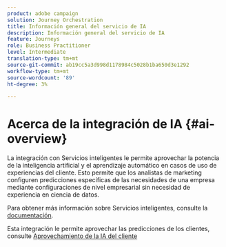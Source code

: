 ```yaml
---
product: adobe campaign
solution: Journey Orchestration
title: Información general del servicio de IA
description: Información general del servicio de IA
feature: Journeys
role: Business Practitioner
level: Intermediate
translation-type: tm+mt
source-git-commit: ab19cc5a3d998d1178984c5028b1ba650d3e1292
workflow-type: tm+mt
source-wordcount: '89'
ht-degree: 3%

---
```



# Acerca de la integración de IA {#ai-overview}

La integración con Servicios inteligentes le permite aprovechar la potencia de la inteligencia artificial y el aprendizaje automático en casos de uso de experiencias del cliente. Esto permite que los analistas de marketing configuren predicciones específicas de las necesidades de una empresa mediante configuraciones de nivel empresarial sin necesidad de experiencia en ciencia de datos.

Para obtener más información sobre Servicios inteligentes, consulte la [documentación](https://docs.adobe.com/content/help/en/experience-platform/intelligent-services/home.html).

Esta integración le permite aprovechar las predicciones de los clientes, consulte [Aprovechamiento de la IA del cliente](../ai-services/leveraging-customer-ai.md)

<!--* fatigue scores, see [Leveraging Journey AI](../ai-services/leveraging-fatigue-scores.md)-->
